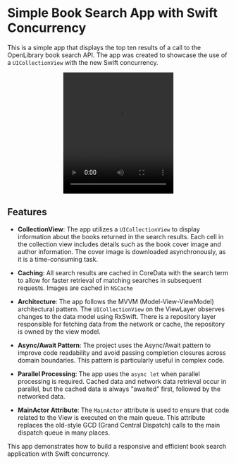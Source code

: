# Simple Book Search App with Swift Concurrency

This is a simple app that displays the top ten results of a call to the OpenLibrary book search API. The app was created to showcase the use of a `UICollectionView` with the new Swift concurrency.

<div align="center">
  <video width="250" height="275" src="https://github.com/dman-github/BookSearch/assets/18173068/90672a8a-5fc1-44fb-9836-bbfcc8b305a5" frameborder="0" allowfullscreen></video>
</div>

## Features

- **CollectionView**: The app utilizes a `UICollectionView` to display information about the books returned in the search results. Each cell in the collection view includes details such as the book cover image and author information. The cover image is downloaded asynchronously, as it is a time-consuming task.

- **Caching**: All search results are cached in CoreData with the search term to allow for faster retrieval of matching searches in subsequent requests. Images are cached in `NSCache`

- **Architecture**: The app follows the MVVM (Model-View-ViewModel) architectural pattern. The `UICollectionView` on the ViewLayer observes changes to the data model using RxSwift. There is a repository layer responsible for fetching data from the network or cache, the repository is owned by the view model.

- **Async/Await Pattern**: The project uses the Async/Await pattern to improve code readability and avoid passing completion closures across domain boundaries. This pattern is particularly useful in complex code.

- **Parallel Processing**: The app uses the `async let` when parallel processing is required. Cached data and network data retrieval occur in parallel, but the cached data is always "awaited" first, followed by the networked data.

- **MainActor Attribute**: The `MainActor` attribute is used to ensure that code related to the View is executed on the main queue. This attribute replaces the old-style GCD (Grand Central Dispatch) calls to the main dispatch queue in many places.

This app demonstrates how to build a responsive and efficient book search application with Swift concurrency.



